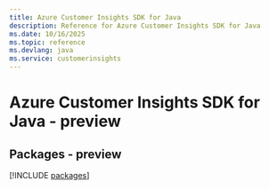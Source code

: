 ```yaml
---
title: Azure Customer Insights SDK for Java
description: Reference for Azure Customer Insights SDK for Java
ms.date: 10/16/2025
ms.topic: reference
ms.devlang: java
ms.service: customerinsights
---
```

# Azure Customer Insights SDK for Java - preview
## Packages - preview
[!INCLUDE [packages](customer-insights-index.md)]